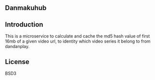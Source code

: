 Danmakuhub
---

## Introduction
This is a microservice to calculate and cache the md5 hash value of first 16mb of a given video url, to identity which video series it belong to from dandanplay.

## License
BSD3
